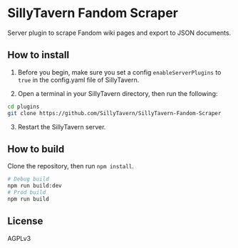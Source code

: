 # SillyTavern Fandom Scraper

Server plugin to scrape Fandom wiki pages and export to JSON documents.

## How to install

1. Before you begin, make sure you set a config `enableServerPlugins` to `true` in the config.yaml file of SillyTavern.

2. Open a terminal in your SillyTavern directory, then run the following:

```bash
cd plugins
git clone https://github.com/SillyTavern/SillyTavern-Fandom-Scraper
```

3. Restart the SillyTavern server.

## How to build

Clone the repository, then run `npm install`.

```bash
# Debug build
npm run build:dev
# Prod build
npm run build
```

## License

AGPLv3
